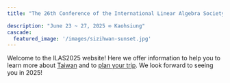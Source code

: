 ```yaml
---
title: "The 26th Conference of the International Linear Algebra Society"

description: "June 23 ~ 27, 2025 ∞ Kaohsiung"
cascade:
  featured_image: '/images/sizihwan-sunset.jpg'
---
```


Welcome to the ILAS2025 website!  Here we offer information to help
you to learn more about [Taiwan](taiwan/) and to [plan your
trip](taiwan/travel/).  We look forward to seeing you in 2025!  


